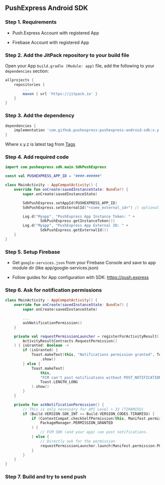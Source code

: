 ## PushExpress Android SDK

### Step 1. Requirements

- Push.Express Account with registered App
  
- Firebase Account with registered App
  

### Step 2. Add the JitPack repository to your build file

Open your App `build.gradle (Module: app)` file, add the following to your `dependencies` section:

```groovy
allprojects {
    repositories {
        ...
        maven { url 'https://jitpack.io' }
    }
}
```

### Step 3. Add the dependency

```groovy
dependencies {
    implementation 'com.github.pushexpress:pushexpress-android-sdk:x.y.z'
}
```

Where x.y.z is latest tag from [Tags](https://github.com/pushexpress/pushexpress-android-sdk/tags)

### Step 4. Add required code

```kotlin
import com.pushexpress.sdk.main.SdkPushExpress

const val PUSHEXPRESS_APP_ID = "####-######"

class MainActivity : AppCompatActivity() {
    override fun onCreate(savedInstanceState: Bundle?) {
        super.onCreate(savedInstanceState)

        SdkPushExpress.setAppId(PUSHEXPRESS_APP_ID)
        SdkPushExpress.setExternalId("<some_external_id>") // optional

        Log.d("Myapp", "PushExpress App Instance Token: " +
                SdkPushExpress.getInstanceToken())
        Log.d("Myapp", "PushExpress App External ID: " +
                SdkPushExpress.getExternalId())
    }
}
```

### Step 5. Setup Firebase

- Get `google-services.json` from your Firebase Console and save to app module dir (like app/google-services.json)
  
- Follow guides for App configuration with SDK: https://push.express
  

### Step 6. Ask for notification permissions

```kotlin
class MainActivity : AppCompatActivity() {
    override fun onCreate(savedInstanceState: Bundle?) {
        super.onCreate(savedInstanceState)

        ...
        askNotificationPermission()
    }

    private val requestPermissionLauncher = registerForActivityResult(
        ActivityResultContracts.RequestPermission()
    ) { isGranted: Boolean ->
        if (isGranted) {
            Toast.makeText(this, "Notifications permission granted", Toast.LENGTH_SHORT)
                .show()
        } else {
            Toast.makeText(
                this,
                "FCM can't post notifications without POST_NOTIFICATIONS permission",
                Toast.LENGTH_LONG
            ).show()
        }
    }

    private fun askNotificationPermission() {
        // This is only necessary for API Level > 33 (TIRAMISU)
        if (Build.VERSION.SDK_INT >= Build.VERSION_CODES.TIRAMISU) {
            if (ContextCompat.checkSelfPermission(this, Manifest.permission.POST_NOTIFICATIONS) ==
                PackageManager.PERMISSION_GRANTED
            ) {
                // FCM SDK (and your app) can post notifications.
            } else {
                // Directly ask for the permission
                requestPermissionLauncher.launch(Manifest.permission.POST_NOTIFICATIONS)
            }
        }
    }
}
```

### Step 7. Build and try to send push
